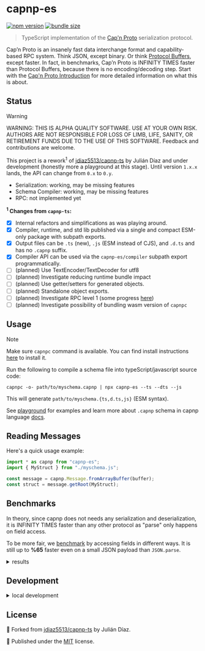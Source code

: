 # capnp-es

<!-- automd:badges no-npmDownloads bundlephobia -->

[![npm version](https://img.shields.io/npm/v/capnp-es)](https://npmjs.com/package/capnp-es)
[![bundle size](https://img.shields.io/bundlephobia/minzip/capnp-es)](https://bundlephobia.com/package/capnp-es)

<!-- /automd -->

> TypeScript implementation of the [Cap'n Proto](https://capnproto.org) serialization protocol.

Cap’n Proto is an insanely fast data interchange format and capability-based RPC system. Think JSON, except binary. Or think [Protocol Buffers](https://github.com/protocolbuffers/protobuf), except faster. In fact, in benchmarks, Cap’n Proto is INFINITY TIMES faster than Protocol Buffers, because there is no encoding/decoding step. Start with the [Cap'n Proto Introduction](https://capnproto.org/index.html) for more detailed information on what this is about.

## Status

> [!WARNING]
> WARNING: THIS IS ALPHA QUALITY SOFTWARE. USE AT YOUR OWN RISK. AUTHORS ARE NOT RESPONSIBLE FOR LOSS OF LIMB, LIFE, SANITY, OR RETIREMENT FUNDS DUE TO THE USE OF THIS SOFTWARE. Feedback and contributions are welcome.

This project is a rework<sup>1</sup> of [jdiaz5513/capnp-ts](https://github.com/jdiaz5513/capnp-ts/) by Julián Díaz and under development (honestly more a playground at this stage). Until version `1.x.x` lands, the API can change from `0.x` to `0.y`.

- Serialization: working, may be missing features
- Schema Compiler: working, may be missing features
- RPC: not implemented yet

**<sup>1</sup> Changes from `capnp-ts`:**

- [x] Internal refactors and simplifications as was playing around.
- [x] Compiler, runtime, and std lib published via a single and compact ESM-only package with subpath exports.
- [x] Output files can be `.ts` (new), `.js` (ESM instead of CJS), and `.d.ts` and has no `.capnp` suffix.
- [x] Compiler API can be used via the `capnp-es/compiler` subpath export programmatically.
- [ ] (planned) Use TextEncoder/TextDecoder for utf8
- [ ] (planned) Investigate reducing runtime bundle impact
- [ ] (planned) Use getter/setters for generated objects.
- [ ] (planned) Standalone object exports.
- [ ] (planned) Investigate RPC level 1 (some progress [here](https://github.com/jdiaz5513/capnp-ts/pull/169))
- [ ] (planned) Investigate possibility of bundling wasm version of `capnpc`

## Usage

> [!NOTE]
> Make sure `capnpc` command is available. You can find install instructions [here](https://capnproto.org/capnp-tool.html) to install it.

Run the following to compile a schema file into typeScript/javascript source code:

```shell
capnpc -o- path/to/myschema.capnp | npx capnp-es --ts --dts --js
```

This will generate `path/to/myschema.{ts,d.ts,js}` (ESM syntax).

See [playground](./playground/) for examples and learn more about `.capnp` schema in capnp language [docs](https://capnproto.org/language.html).

## Reading Messages

Here's a quick usage example:

```ts
import * as capnp from "capnp-es";
import { MyStruct } from "./myschema.js";

const message = capnp.Message.fromArrayBuffer(buffer);
const struct = message.getRoot(MyStruct);
```

## Benchmarks

In theory, since capnp does not needs any serialization and deserialization, it is INFINITY TIMES faster than any other protocol as "parse" only happens on field access.

To be more fair, we [benchmark](./test//benchmark) by accessing fields in different ways. It is still up to **%65** faster even on a small JSON payload than `JSON.parse`.

<details>

<summary>results</summary>

```
$ node --import jiti/register ./test/benchmark/bench.ts

cpu: Apple M2
runtime: node v20.15.1 (arm64-darwin)

benchmark                                   time (avg)             (min … max)       p75       p99      p999
------------------------------------------------------------------------------ -----------------------------
• iteration over deeply nested lists
------------------------------------------------------------------------------ -----------------------------
capnp.Message(<buff>)                    1'357 ns/iter   (1'119 ns … 2'546 ns)  1'451 ns  1'685 ns  2'546 ns
JSON.parse(<string>)                     1'990 ns/iter   (1'911 ns … 2'368 ns)  2'003 ns  2'150 ns  2'368 ns
JSON.parse(TextDecoder.decode(<buff>))   2'166 ns/iter   (2'130 ns … 2'548 ns)  2'171 ns  2'544 ns  2'548 ns

summary for iteration over deeply nested lists
  capnp.Message(<buff>)
   1.47x faster than JSON.parse(<string>)
   1.6x faster than JSON.parse(TextDecoder.decode(<buff>))

• top level list length access
------------------------------------------------------------------------------ -----------------------------
capnp.Message(<buff>)                    1'662 ns/iter   (1'340 ns … 2'293 ns)  1'794 ns  2'263 ns  2'293 ns
JSON.parse(<string>)                     2'156 ns/iter   (2'100 ns … 2'620 ns)  2'157 ns  2'378 ns  2'620 ns
JSON.parse(TextDecoder.decode(<buff>))   2'291 ns/iter   (2'240 ns … 2'492 ns)  2'311 ns  2'454 ns  2'492 ns

summary for top level list length access
  capnp.Message(<buff>)
   1.3x faster than JSON.parse(<string>)
   1.38x faster than JSON.parse(TextDecoder.decode(<buff>))

• parse
------------------------------------------------------------------------------ -----------------------------
capnp.Message(<buff>).getRoot()          1'328 ns/iter   (1'110 ns … 1'710 ns)  1'456 ns  1'688 ns  1'710 ns
JSON.parse(<string>)                     2'043 ns/iter   (1'982 ns … 2'222 ns)  2'107 ns  2'213 ns  2'222 ns
JSON.parse(TextDecoder.decode(<buff>))   2'190 ns/iter   (2'111 ns … 2'349 ns)  2'264 ns  2'338 ns  2'349 ns

summary for parse
  capnp.Message(<buff>).getRoot()
   1.54x faster than JSON.parse(<string>)
   1.65x faster than JSON.parse(TextDecoder.decode(<buff>))
```

</details>

## Development

<details>

<summary>local development</summary>

- Clone this repository
- Install the latest LTS version of [Node.js](https://nodejs.org/en/)
- Enable [Corepack](https://github.com/nodejs/corepack) using `corepack enable`
- Install dependencies using `pnpm install`
- Run interactive tests using `pnpm dev`

</details>

## License

🔀 Forked from [jdiaz5513/capnp-ts](https://github.com/jdiaz5513/capnp-ts/) by Julián Díaz.

💛 Published under the [MIT](https://github.com/unjs/capnp-es/blob/main/LICENSE) license.
